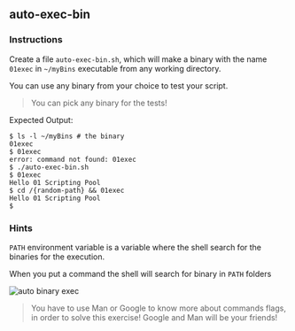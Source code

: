 ## auto-exec-bin

### Instructions

Create a file `auto-exec-bin.sh`, which will make a binary with the name `01exec` in `~/myBins` executable from any working directory.

You can use any binary from your choice to test your script.

> You can pick any binary for the tests!

Expected Output:

```console
$ ls -l ~/myBins # the binary
01exec
$ 01exec
error: command not found: 01exec
$ ./auto-exec-bin.sh
$ 01exec
Hello 01 Scripting Pool
$ cd /{random-path} && 01exec
Hello 01 Scripting Pool
$
```

### Hints

`PATH` environment variable is a variable where the shell search for the binaries for the execution.

When you put a command the shell will search for binary in `PATH` folders

![auto binary exec](resources/auto-exec-diagram.png)

> You have to use Man or Google to know more about commands flags, in order to solve this exercise!
> Google and Man will be your friends!
